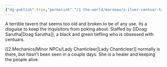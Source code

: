 ```yaml
---
{"dg-publish":true,"permalink":"/1-the-world/marseau/s-ilver-centuar-tavern/"}
---
```


A terrible tavern that seems too old and broken to be of any use. its a disguise to keep the inquisitors from poking about. 
Staffed by [[Doag Sarutha\|Doag Sarutha]], a black and green tiefling who is obsessed with centuars.

[[2.Mechanics/Minor NPCs/Lady Chanticleer\|Lady Chanticleer]] normally is there, but hasn't been seen in a couple days. She is a healer and keeping the people alive.